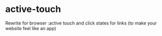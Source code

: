 # active-touch
Rewrite for browser :active touch and click states for links (to make your website feel like an app)
